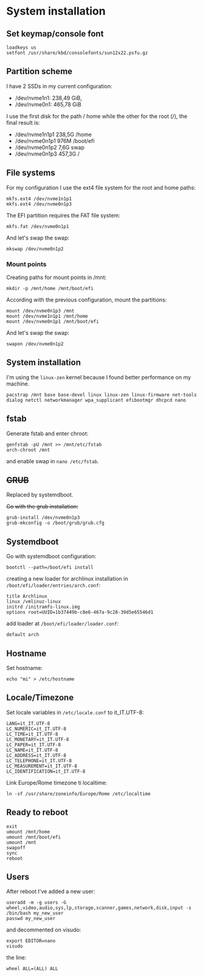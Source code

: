# System installation

## Set keymap/console font
```
loadkeys us
setfont /usr/share/kbd/consolefonts/sun12x22.psfu.gz
```

## Partition scheme
I have 2 SSDs in my current configuration:
* /dev/nvme1n1: 238,49 GiB,
* /dev/nvme0n1: 465,78 GiB

I use the first disk for the path / home while the other for the root (/), the final result is:
* /dev/nvme1n1p1  238,5G /home
* /dev/nvme0n1p1  976M /boot/efi
* /dev/nvme0n1p2  7,6G swap
* /dev/nvme0n1p3  457,3G /

## File systems
For my configuration I use the ext4 file system for the root and home paths:
```
mkfs.ext4 /dev/nvme1n1p1
mkfs.ext4 /dev/nvme0n1p3
```
The EFI partition requires the FAT file system:
```
mkfs.fat /dev/nvme0n1p1
```
And let's swap the swap:
```
mkswap /dev/nvme0n1p2
```

### Mount points
Creating paths for mount points in /mnt:
```
mkdir -p /mnt/home /mnt/boot/efi
```
According with the previous configuration, mount the partitions:
```
mount /dev/nvme0n1p3 /mnt
mount /dev/nvme1n1p1 /mnt/home
mount /dev/nvme0n1p1 /mnt/boot/efi
```
And let's swap the swap:
```
swapon /dev/nvme0n1p2
```

## System installation
I'm using the `linux-zen` kernel because I found better performance on my machine.
```
pacstrap /mnt base base-devel linux linux-zen linux-firmware net-tools dialog netctl networkmanager wpa_supplicant efibootmgr dhcpcd nano
```

## fstab
Generate fstab and enter chroot:
```
genfstab -pU /mnt >> /mnt/etc/fstab
arch-chroot /mnt
```
and enable swap in `nano /etc/fstab`.

## ~~GRUB~~
Replaced by systemdboot.

~~Go with the grub installation:~~
```
grub-install /dev/nvme0n1p3
grub-mkconfig -o /boot/grub/grub.cfg
```

## Systemdboot
Go with systemdboot configuration:
```
bootctl --path=/boot/efi install
```
creating a new loader for archlinux installation in `/boot/efi/loader/entries/arch.conf`:
```
title Archlinux
linux /vmlinuz-linux
initrd /initramfs-linux.img
options root=UUID=1b37449b-c8e6-467a-9c28-39d5e65546d1
```
add loader at `/boot/efi/loader/loader.conf`:
```
default arch
```

## Hostname
Set hostname:
```
echo "mi" > /etc/hostname
```

## Locale/Timezone
Set locale variables in `/etc/locale.conf` to it_IT.UTF-8:
```
LANG=it_IT.UTF-8
LC_NUMERIC=it_IT.UTF-8
LC_TIME=it_IT.UTF-8
LC_MONETARY=it_IT.UTF-8
LC_PAPER=it_IT.UTF-8
LC_NAME=it_IT.UTF-8
LC_ADDRESS=it_IT.UTF-8
LC_TELEPHONE=it_IT.UTF-8
LC_MEASUREMENT=it_IT.UTF-8
LC_IDENTIFICATION=it_IT.UTF-8
```

Link Europe/Rome timezone ti localtime:
```
ln -sf /usr/share/zoneinfo/Europe/Rome /etc/localtime
```

## Ready to reboot
```
exit
umount /mnt/home
umount /mnt/boot/efi
umount /mnt
swapoff
sync
reboot
```

## Users
After reboot I've added a new user:
```
useradd -m -g users -G wheel,video,audio,sys,lp,storage,scanner,games,network,disk,input -s /bin/bash my_new_user
passwd my_new_user
```
and decommented on visudo:
```
export EDITOR=nano
visudo
```
the line:
```
wheel ALL=(ALL) ALL
```
